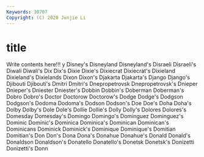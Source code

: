 ```yaml
---
Keywords: 30707
Copyright: (C) 2020 Junjie Li
---
```


# title

Write contents here!!!
y 
Disney's 
Disneyland 
Disneyland's 
Disraeli
Disraeli's 
Diwali 
Diwali's 
Dix 
Dix's 
Dixie 
Dixie's 
Dixiecrat 
Dixiecrat's 
Dixieland
Dixieland's 
Dixielands 
Dixon 
Dixon's 
Djakarta 
Djakarta's 
Django 
Django's 
Djibouti 
Djibouti's
Dmitri 
Dmitri's 
Dnepropetrovsk 
Dnepropetrovsk's 
Dnieper 
Dnieper's 
Dniester 
Dniester's 
Dobbin 
Dobbin's
Doberman 
Doberman's 
Dobro 
Dobro's 
Doctor 
Doctorow 
Doctorow's 
Dodge 
Dodge's 
Dodgson
Dodgson's 
Dodoma 
Dodoma's 
Dodson 
Dodson's 
Doe 
Doe's 
Doha 
Doha's 
Dolby
Dolby's 
Dole 
Dole's 
Dollie 
Dollie's 
Dolly 
Dolly's 
Dolores 
Dolores's 
Domesday
Domesday's 
Domingo 
Domingo's 
Dominguez 
Dominguez's 
Dominic 
Dominic's 
Dominica 
Dominica's 
Dominican
Dominican's 
Dominicans 
Dominick 
Dominick's 
Dominique 
Dominique's 
Domitian 
Domitian's 
Don 
Don's
Dona 
Dona's 
Donahue 
Donahue's 
Donald 
Donald's 
Donaldson 
Donaldson's 
Donatello 
Donatello's
Donetsk 
Donetsk's 
Donizetti 
Donizetti's 
Donn 
